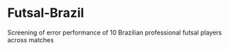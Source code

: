 # Futsal-Brazil
Screening of error performance of 10 Brazilian professional futsal players across matches 
